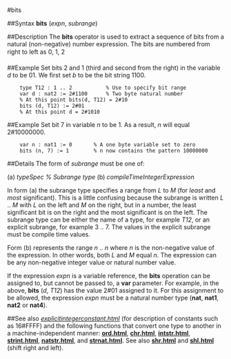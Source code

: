 
#bits

##Syntax
**bits** (_expn_, _subrange_)


##Description
The **bits** operator is used to extract a sequence of bits from a natural (non-negative) number expression. The bits are numbered from right to left as 0, 1, 2 &#133;


##Example
Set bits 2 and 1 (third and second from the right) in the variable _d_ to be 01. We first set _b_ to be the bit string 1100.

        type T12 : 1 .. 2           % Use to specify bit range
        var d : nat2 := 2#1100      % Two byte natural number
        % At this point bits(d, T12) = 2#10
        bits (d, T12) := 2#01
        % At this point d = 2#1010
##Example
Set bit 7 in variable _n_ to be 1. As a result, _n_ will equal 2#10000000.

        var n : nat1 := 0       % A one byte variable set to zero
        bits (n, 7) := 1        % n now contains the pattern 10000000
##Details
The form of _subrange_ must be one of:


(a)   _typeSpec_   _% Subrange type_
(b)   _compileTimeIntegerExpression_


In form (a) the subrange type specifies a range from _L_ to _M_ (for _least_ and _most_ significant). This is a little confusing because the subrange is written _L_ .. _M_ with _L_ on the left and _M_ on the right, but in a number, the least significant bit is on the right and the most significant is on the left. The subrange type can be either the name of a type, for example _T12_, or an explicit subrange, for example 3 .. 7. The values in the explicit subrange must be compile time values.

Form (b) represents the range _n_ .. _n_ where _n_ is the non-negative value of the expression. In other words, both _L_ and _M_ equal _n_. The expression can be any non-negative integer value or natural number value.

If the expression _expn_ is a variable reference, the **bits** operation can be assigned to, but cannot be passed to, a **var** parameter. For example, in the above, **bits** (_d_, _T12_) has the value 2#01 assigned to it. For this assignment to be allowed, the expression _expn_ must be a natural number type (**nat**, **nat1**, **nat2** or **nat4**).


##See also
_[explicitintegerconstant.html](explicitIntegerConstant)_ (for description of constants such as 16#FFFF) and the following functions that convert one type to another in a machine-independent manner: **[ord.html](ord)**, **[chr.html](chr)**, **[intstr.html](intstr)**, **[strint.html](strint)**, **[natstr.html](natstr)**, and **[strnat.html](strnat)**. See also **[shr.html](shr)** and **[shl.html](shl)** (shift right and left).

